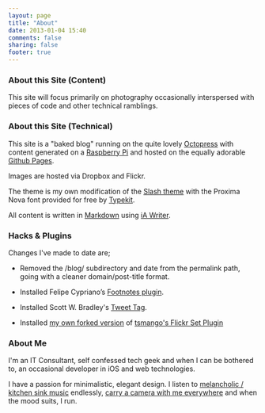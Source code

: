 ```yaml
---
layout: page
title: "About"
date: 2013-01-04 15:40
comments: false
sharing: false
footer: true
---
```

### About this Site (Content)
This site will focus primarily on photography occasionally interspersed with pieces of code and other technical ramblings. 
### About this Site (Technical)
This site is a "baked blog" running on the quite lovely [Octopress](http://octopres.org) with content generated on a [Raspberry Pi](http:raspberrypi.org) and hosted on the equally adorable [Github Pages](http://pages.github.com/).

Images are hosted via Dropbox and Flickr.

The theme is my own modification of the [Slash theme](http://zespia.tw/Octopress-Theme-Slash/) with the Proxima Nova font provided for free by [Typekit](http://typekit.com).

All content is written in [Markdown](http://daringfireball.net/projects/markdown/) using [iA Writer](http://www.iawriter.com).

### Hacks & Plugins
Changes I've made to date are;

- Removed the /blog/ subdirectory and date from the permalink path, going with a cleaner domain/post-title format.

- Installed Felipe Cypriano’s [Footnotes plugin](https://github.com/fmcypriano/footnote-octopress).

- Installed Scott W. Bradley's [Tweet Tag](https://github.com/scottwb/jekyll-tweet-tag).

- Installed [my own forked version](https://github.com/macjasp/jekyll_flickr_set_tag) of [tsmango's Flickr Set Plugin](https://github.com/tsmango/jekyll_flickr_set_tag)

### About Me
I'm an IT Consultant, self confessed tech geek and when I can be bothered to, an occasional developer in iOS and web technologies.

I have a passion for minimalistic, elegant design. I listen to [melancholic / kitchen sink music](http://last.fm/user/macjasp) endlessly, [carry a camera with me everywhere](http://www.flickr.com/photos/-macjasp/) and when the mood suits, I run.